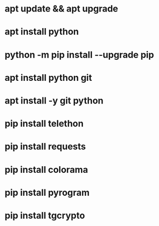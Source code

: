 # apt update && apt upgrade
# apt install python
# python -m pip install --upgrade pip
# apt install python git
# apt install -y git python
# pip install telethon
# pip install requests
# pip install colorama
# pip install pyrogram
# pip install tgcrypto
